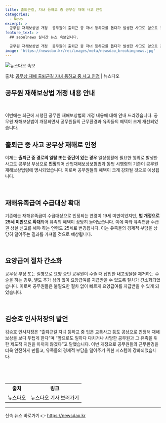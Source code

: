 ```yaml
---
title: 출퇴근길, 자녀 등하교 중 공무상 재해 사고 인정
categories:
  - News
excerpt: >
  공무원 재해보상법 개정  공무원이 출퇴근 중 자녀 등하교를 돕다가 발생한 사고도 앞으로 공무상 재해로 인정받…
feature_text: >
  ## seoulnews 실시간 뉴스 속보입니다.

  공무원 재해보상법 개정  공무원이 출퇴근 중 자녀 등하교를 돕다가 발생한 사고도 앞으로 공무상 재해로 인정받…
image: 'https://newsdao.kr/res/images/meta/newsdao_breakingnews.jpg'
---
```


![뉴스다오 속보](https://newsdao.kr/res/images/meta/newsdao_breakingnews.jpg)

<p>출처: <a href="https://newsdao.kr/4166" rel="dofollow">공무상 재해 출퇴근길 자녀 등하교 중 사고 인정</a> | 뉴스다오</p>

<h2 data-ke-size="size26">공무원 재해보상법 개정 내용 안내</h2>
<p data-ke-size="size16">&nbsp;</p>
<p data-ke-size="size16">이번에는 최근에 시행된 공무원 재해보상법의 개정 내용에 대해 안내 드리겠습니다. 공무원 재해보상법이 개정되면서 공무원들의 근무환경과 유족들의 혜택이 크게 개선되었습니다.</p>

<h2 data-ke-size="size26">출퇴근 중 사고 공무상 재해로 인정</h2>
<p data-ke-size="size16">이제는 <b>출퇴근 중 경로의 일탈 또는 중단이 있는 경우</b> 일상생활에 필요한 행위로 발생한 사고도 공무상 부상으로 <b>인정</b>되어 산업재해보상보험법과 동법 시행령의 기준이 공무원 재해보상법령에 명시되었습니다. 이로써 공무원들의 혜택이 크게 강화될 것으로 예상됩니다.</p>
<p data-ke-size="size16">&nbsp;</p>

<h2 data-ke-size="size26">재해유족급여 수급대상 확대</h2>
<p data-ke-size="size16">기존에는 재해유족급여 수급대상으로 인정되는 연령이 19세 미만이었지만, <b>법 개정으로 25세 미만으로 확대</b>되어 유족의 혜택이 상당히 늘어났습니다. 이에 따라 유족연금 수급권 상실 신고를 해야 하는 연령도 25세로 변경됩니다. 이는 유족들의 경제적 부담을 상당히 덜어주는 결과를 가져올 것으로 예상됩니다.</p>
<p data-ke-size="size16">&nbsp;</p>

<h2 data-ke-size="size26">요양급여 절차 간소화</h2>
<p data-ke-size="size16">공무상 부상 또는 질병으로 요양 중인 공무원이 수술 때 삽입한 내고정물을 제거하는 수술을 하는 경우, 별도 추가 심의 없이 요양급여를 지급받을 수 있도록 절차가 간소화되었습니다. 이로써 공무원들은 불필요한 절차 없이 빠르게 요양급여를 지급받을 수 있게 되었습니다.</p>
<p data-ke-size="size16">&nbsp;</p>

<h2 data-ke-size="size26">김승호 인사처장의 발언</h2>
<p data-ke-size="size16">김승호 인사처장은 “출퇴근길 자녀 등하교 중 입은 교통사고 등도 공상으로 인정해 재해보상을 보다 두텁게 한다”며 “앞으로도 일하다 다치거나 사망한 공무원과 그 유족을 위한 제도적 지원을 아끼지 않겠다”고 말했습니다. 이번 개정으로 공무원들의 근무환경을 더욱 안전하게 만들고, 유족들의 경제적 부담을 덜어주기 위한 시스템이 강화되었습니다.</p>
<p data-ke-size="size16">&nbsp;</p>
<p data-ke-size="size16">&nbsp;</p>
<table>
  <tbody>
    <tr>
      <td style="text-align: center; height: 17px;"><b>출처</b></td>
      <td style="text-align: center; height: 17px;"><b>링크</b></td>
    </tr>
    <tr>
      <td style="text-align: center; height: 17px;">뉴스다오</td>
      <td style="text-align: center; height: 17px;"><a href="https://newsdao.kr/4166">뉴스다오 기사 보러가기</a></td>
    </tr>
  </tbody>
</table>
<hr> 

신속 뉴스 바로가기 👉 <a href="https://newsdao.kr" rel="dofollow">https://newsdao.kr</a>


